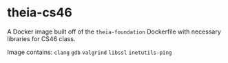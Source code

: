 # theia-cs46

A Docker image built off of the `theia-foundation` Dockerfile with necessary libraries for CS46 class.

Image contains: `clang` `gdb` `valgrind` `libssl` `inetutils-ping`

